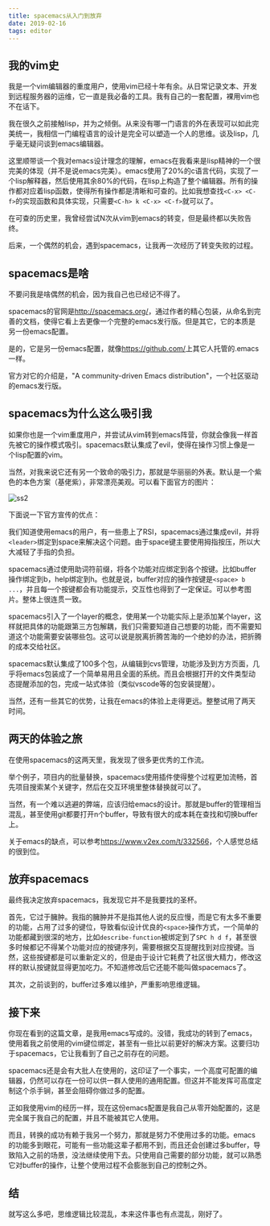 ```yaml
---
title: spacemacs从入门到放弃
date: 2019-02-16
tags: editor
---
```


## 我的vim史

我是一个vim编辑器的重度用户，使用vim已经十年有余。从日常记录文本、开发到远程服务器的运维，它一直是我必备的工具。我有自己的一套配置，裸用vim也不在话下。

我在很久之前接触lisp，并为之倾倒。从来没有哪一门语言的外在表现可以如此完美统一，我相信一门编程语言的设计是完全可以塑造一个人的思维。谈及lisp，几乎毫无疑问谈到emacs编辑器。

这里顺带谈一个我对emacs设计理念的理解，emacs在我看来是lisp精神的一个很完美的体现（并不是说emacs完美）。emacs使用了20%的c语言代码，实现了一个lisp解释器，然后使用其余80%的代码，在lisp上构造了整个编辑器。所有的操作都对应着lisp函数，使得所有操作都是清晰和可查的。比如我想查找`<C-x> <C-f>`的实现函数和具体实现，只需要`<C-h> k <C-x> <C-f>`就可以了。

在可查的历史里，我曾经尝试N次从vim到emacs的转变，但是最终都以失败告终。

后来，一个偶然的机会，遇到spacemacs，让我再一次经历了转变失败的过程。

## spacemacs是啥

不要问我是啥偶然的机会，因为我自己也已经记不得了。

spacemacs的官网是<http://spacemacs.org/>，通过作者的精心包装，从命名到完善的文档，使得它看上去更像一个完整的emacs发行版。但是其它，它的本质是另一份emacs配置。

是的，它是另一份emacs配置，就像<https://github.com/>上其它人托管的.emacs一样。

官方对它的介绍是，"A community-driven Emacs distribution"，一个社区驱动的emacs发行版。

## spacemacs为什么这么吸引我

如果你也是一个vim重度用户，并尝试从vim转到emacs阵营，你就会像我一样首先被它的操作模式吸引。spacemacs默认集成了evil，使得在操作习惯上像是一个lisp配置的vim。

当然，对我来说它还有另一个致命的吸引力，那就是华丽丽的外表。默认是一个紫色的本色方案（基佬紫），非常漂亮美观。可以看下面官方的图片：

![ss2](http://spacemacs.org/img/screenshots/ss2.png)

下面说一下官方宣传的优点：

我们知道使用emacs的用户，有一些患上了RSI，spacemacs通过集成evil，并将`<leader>`绑定到space来解决这个问题。由于space键主要使用拇指按压，所以大大减轻了手指的负担。

spacemacs通过使用助词符前缀，将各个功能对应绑定到各个按键。比如buffer操作绑定到b，help绑定到h。也就是说，buffer对应的操作按键是`<space> b ...`，并且每一个按键都会有功能提示，交互性也得到了一定保证。可以参考图片。整体上很连贯一致。

spacemacs引入了一个layer的概念，使用某一个功能实际上是添加某个layer，这样就把具体的功能跟第三方包解耦，我们只需要知道自己想要的功能，而不需要知道这个功能需要安装哪些包。这可以说是脱离折腾苦海的一个绝妙的办法，把折腾的成本交给社区。

spacemacs默认集成了100多个包，从编辑到cvs管理，功能涉及到方方页面，几乎将emacs包装成了一个简单易用且全面的系统。而且会根据打开的文件类型动态提醒添加的包，完成一站式体验（类似vscode等的包安装提醒）。

当然，还有一些其它的优势，让我在emacs的体验上走得更远。整整试用了两天时间。

## 两天的体验之旅

在使用spacemacs的这两天里，我发现了很多更优秀的工作流。

举个例子，项目内的批量替换，spacemacs使用插件使得整个过程更加流畅，首先项目搜索某个关键字，然后在交互环境里整体替换就可以了。

当然，有一个难以逃避的弊端，应该归给emacs的设计。那就是buffer的管理相当混乱，甚至使用git都要打开n个buffer，导致有很大的成本耗在查找和切换buffer上。

关于emacs的缺点，可以参考<https://www.v2ex.com/t/332566>，个人感觉总结的很到位。

## 放弃spacemacs

最终我决定放弃spacemacs，我发现它并不是我要找的圣杯。

首先，它过于臃肿。我指的臃肿并不是指其他人说的反应慢，而是它有太多不重要的功能，占用了过多的键位，导致看似设计优良的`<space>`操作方式，一个简单的功能都藏到很深的地方，比如`describe-function`被绑定到了`SPC h d f`，甚至很多时候都记不得某个功能对应的按键序列，需要根据交互提醒找到对应按键。当然，这些按键都是可以重新定义的，但是由于设计它耗费了社区很大精力，修改这样的默认按键就显得更加吃力。不知道修改后它还能不能叫做spacemacs了。

其次，之前谈到的，buffer过多难以维护，严重影响思维逻辑。

## 接下来

你现在看到的这篇文章，是我用emacs写成的。没错，我成功的转到了emacs，使用着我之前使用的vim键位绑定，甚至有一些比以前更好的解决方案。这要归功于spacemacs，它让我看到了自己之前存在的问题。

spacemacs还是会有大批人在使用的，这印证了一个事实，一个高度可配置的编辑器，仍然可以存在一份可以供一群人使用的通用配置。但这并不能发挥可高度定制这个杀手锏，甚至会阻碍你做过多的配置。

正如我使用vim的经历一样，现在这份emacs配置是我自己从零开始配置的，这是完全属于我自己的配置，并且不能被其它人使用。

而且，转换的成功有赖于我另一个努力，那就是努力不使用过多的功能。emacs的功能多到眼花，可能有一些功能这辈子都用不到，而且还会创建过多buffer，导致陷入之前的场景，没法继续使用下去。只使用自己需要的部分功能，就可以熟悉它对buffer的操作，让整个使用过程不会膨胀到自己的控制之外。

## 结

就写这么多吧，思维逻辑比较混乱，本来这件事也有点混乱，刚好了。
